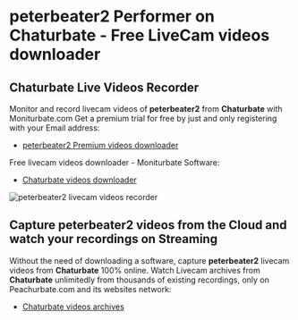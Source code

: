 # peterbeater2 Performer on Chaturbate - Free LiveCam videos downloader

## Chaturbate Live Videos Recorder

Monitor and record livecam videos of **peterbeater2** from **Chaturbate** with Moniturbate.com
Get a premium trial for free by just and only registering with your Email address:
* [peterbeater2 Premium videos downloader](https://moniturbate.com/request-demo-licence-key.html)

Free livecam videos downloader - Moniturbate Software:
* [Chaturbate videos downloader](https://moniturbate.com/moniturbate-download-software.html)

![peterbeater2 livecam videos recorder](https://peachurnet.com/templates/moniturbate-software.png)


## Capture peterbeater2 videos from the Cloud and watch your recordings on Streaming

Without the need of downloading a software, capture **peterbeater2** livecam videos from **Chaturbate** 100% online.
Watch Livecam archives from **Chaturbate** unlimitedly from thousands of existing recordings, only on Peachurbate.com and its websites network:
* [Chaturbate videos archives](https://peachurnet.com/)